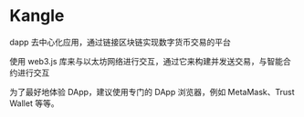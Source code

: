 # Kangle
dapp 去中心化应用，通过链接区块链实现数字货币交易的平台

使用 web3.js 库来与以太坊网络进行交互，通过它来构建并发送交易，与智能合约进行交互

为了最好地体验 DApp，建议使用专门的 DApp 浏览器，例如 MetaMask、Trust Wallet 等等。
